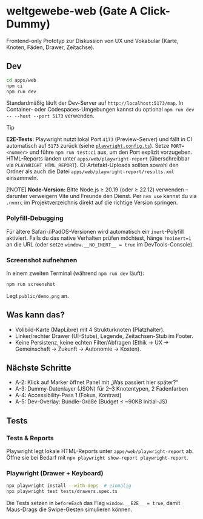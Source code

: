 # weltgewebe-web (Gate A Click-Dummy)

Frontend-only Prototyp zur Diskussion von UX und Vokabular (Karte, Knoten,
Fäden, Drawer, Zeitachse).

## Dev

```bash
cd apps/web
npm ci
npm run dev
```

Standardmäßig läuft der Dev-Server auf `http://localhost:5173/map`.
In Container- oder Codespaces-Umgebungen kannst du optional `npm run dev -- --host --port 5173`
verwenden.

> [!TIP]
> **E2E-Tests:** Playwright nutzt lokal Port `4173` (Preview-Server) und fällt in CI automatisch
> auf `5173` zurück (siehe [`playwright.config.ts`](./playwright.config.ts)). Setze `PORT=<nummer>`
> und führe `npm run test:ci` aus, um den Port explizit vorzugeben.
> HTML-Reports landen unter `apps/web/playwright-report` (überschreibbar via
> `PLAYWRIGHT_HTML_REPORT`). CI-Artefakt-Uploads sollten sowohl den Ordner als auch die Datei
> `apps/web/playwright-report/results.xml` einsammeln.
>
> [!NOTE]
> **Node-Version:** Bitte Node.js ≥ 20.19 (oder ≥ 22.12) verwenden – darunter
> verweigern Vite und Freunde den Dienst. Per `nvm use` kannst du via
> `.nvmrc` im Projektverzeichnis direkt auf die richtige Version springen.

### Polyfill-Debugging

Für ältere Safari-/iPadOS-Versionen wird automatisch ein `inert`-Polyfill aktiviert.
Falls du das native Verhalten prüfen möchtest, hänge `?noinert=1` an die URL
(oder setze `window.__NO_INERT__ = true` im DevTools-Console).

### Screenshot aufnehmen

In einem zweiten Terminal (während `npm run dev` läuft):

```bash
npm run screenshot
```

Legt `public/demo.png` an.

## Was kann das?

- Vollbild-Karte (MapLibre) mit 4 Strukturknoten (Platzhalter).
- Linker/rechter Drawer (UI-Stubs), Legende, Zeitachsen-Stub im Footer.
- Keine Persistenz, keine echten Filter/Abfragen (Ethik → UX → Gemeinschaft →
  Zukunft → Autonomie → Kosten).

## Nächste Schritte

- A-2: Klick auf Marker öffnet Panel mit „Was passiert hier später?“
- A-3: Dummy-Datenlayer (JSON) für 2–3 Knotentypen, 2 Fadenfarben
- A-4: Accessibility-Pass 1 (Fokus, Kontrast)
- A-5: Dev-Overlay: Bundle-Größe (Budget ≤ ~90KB Initial-JS)

## Tests

### Tests & Reports

Playwright legt lokale HTML-Reports unter `apps/web/playwright-report` ab. Öffne sie bei
Bedarf mit `npx playwright show-report playwright-report`.

### Playwright (Drawer + Keyboard)

```bash
npx playwright install --with-deps  # einmalig
npx playwright test tests/drawers.spec.ts
```

Die Tests setzen in `beforeEach` das Flag `window.__E2E__ = true`, damit
Maus-Drags die Swipe-Gesten simulieren können.
